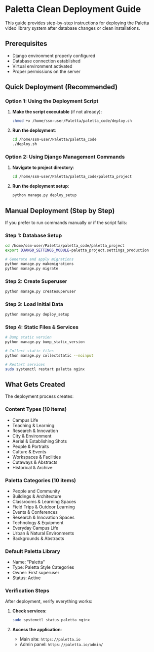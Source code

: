 # Paletta Clean Deployment Guide

This guide provides step-by-step instructions for deploying the Paletta video library system after database changes or clean installations.

## Prerequisites

- Django environment properly configured
- Database connection established
- Virtual environment activated
- Proper permissions on the server

## Quick Deployment (Recommended)

### Option 1: Using the Deployment Script

1. **Make the script executable** (if not already):

   ```bash
   chmod +x /home/ssm-user/Paletta/paletta_code/deploy.sh
   ```

2. **Run the deployment**:
   ```bash
   cd /home/ssm-user/Paletta/paletta_code
   ./deploy.sh
   ```

### Option 2: Using Django Management Commands

1. **Navigate to project directory**:

   ```bash
   cd /home/ssm-user/Paletta/paletta_code/paletta_project
   ```

2. **Run the deployment setup**:
   ```bash
   python manage.py deploy_setup
   ```

## Manual Deployment (Step by Step)

If you prefer to run commands manually or if the script fails:

### Step 1: Database Setup

```bash
cd /home/ssm-user/Paletta/paletta_code/paletta_project
export DJANGO_SETTINGS_MODULE=paletta_project.settings_production

# Generate and apply migrations
python manage.py makemigrations
python manage.py migrate
```

### Step 2: Create Superuser

```bash
python manage.py createsuperuser
```

### Step 3: Load Initial Data

```bash
python manage.py deploy_setup
```

### Step 4: Static Files & Services

```bash
# Bump static version
python manage.py bump_static_version

# Collect static files
python manage.py collectstatic --noinput

# Restart services
sudo systemctl restart paletta nginx
```

## What Gets Created

The deployment process creates:

### Content Types (10 items)

- Campus Life
- Teaching & Learning
- Research & Innovation
- City & Environment
- Aerial & Establishing Shots
- People & Portraits
- Culture & Events
- Workspaces & Facilities
- Cutaways & Abstracts
- Historical & Archive

### Paletta Categories (10 items)

- People and Community
- Buildings & Architecture
- Classrooms & Learning Spaces
- Field Trips & Outdoor Learning
- Events & Conferences
- Research & Innovation Spaces
- Technology & Equipment
- Everyday Campus Life
- Urban & Natural Environments
- Backgrounds & Abstracts

### Default Paletta Library

- Name: "Paletta"
- Type: Paletta Style Categories
- Owner: First superuser
- Status: Active

### Verification Steps

After deployment, verify everything works:

1. **Check services**:

   ```bash
   sudo systemctl status paletta nginx
   ```

2. **Access the application**:

   - Main site: `https://paletta.io`
   - Admin panel: `https://paletta.io/admin/`